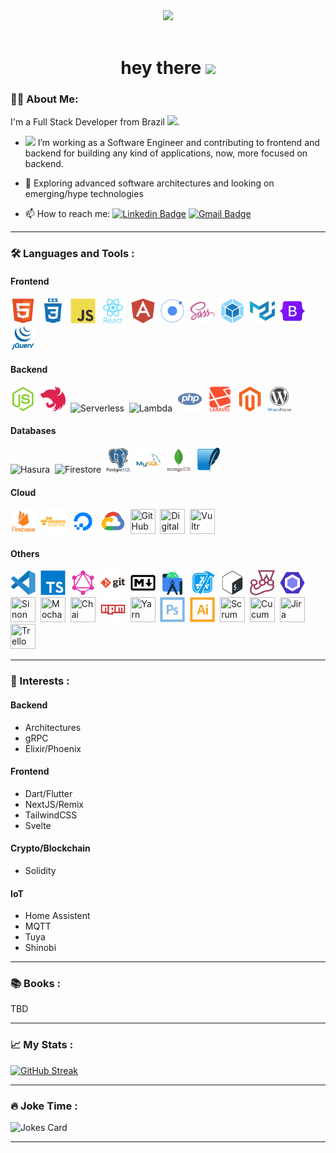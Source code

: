 <div id="header" align="center">
    <img src="https://media.giphy.com/media/lP8xu5t2DLGG045H8F/giphy.gif" width="100"/>
    <div id="badges">
        <img src="https://komarev.com/ghpvc/?username=guilhermehtk&style=flat-square&color=blue" alt=""/>
    </div>
</div>

##
<div align="center">
 <h1>
    hey there
    <img src="https://media.giphy.com/media/H8FP5CniGPbB4zFnRR/giphy.gif" width="40px"/>
  </h1>
</div>

### :man_technologist: About Me:

I'm a Full Stack Developer from Brazil <img src="https://media.giphy.com/media/S3W74K8gy3h1iI1x0L/giphy.gif" width="30">.

- <img src="https://media.giphy.com/media/WUlplcMpOCEmTGBtBW/giphy.gif" width="30"> I’m working as a Software Engineer and contributing to frontend and backend for building any kind of applications, now, more focused on backend.

- :seedling: Exploring advanced software architectures and looking on emerging/hype technologies

- :mailbox: How to reach me: [![Linkedin Badge](https://img.shields.io/badge/WhatsApp-25D366?style=for-the-badge&logo=whatsapp&logoColor=white)](https://wa.me/+5537999618016) [![Gmail Badge](https://img.shields.io/badge/Gmail-D14836?style=for-the-badge&logo=gmail&logoColor=white)](mailto:guilhermehtkhp@gmail.com)

---

### :hammer_and_wrench: Languages and Tools :

#### Frontend

<div>
    <img src="https://github.com/devicons/devicon/blob/master/icons/html5/html5-original.svg" title="HTML5" alt="HTML" width="40" height="40"/>&nbsp;
    <img src="https://github.com/devicons/devicon/blob/master/icons/css3/css3-plain-wordmark.svg"  title="CSS3" alt="CSS" width="40" height="40"/>&nbsp;
    <img src="https://github.com/devicons/devicon/blob/master/icons/javascript/javascript-original.svg" title="JavaScript" alt="JavaScript" width="40" height="40"/>&nbsp;
    <img src="https://github.com/devicons/devicon/blob/master/icons/react/react-original-wordmark.svg" title="React" alt="React" width="40" height="40"/>&nbsp;
    <img src="https://github.com/devicons/devicon/blob/master/icons/angularjs/angularjs-plain.svg" title="Angular" alt="Angular" width="40" height="40"/>&nbsp;
    <img src="https://github.com/devicons/devicon/blob/master/icons/ionic/ionic-original.svg" title="Ionic" alt="Ionic" width="40" height="40"/>&nbsp;
    <img src="https://github.com/devicons/devicon/blob/master/icons/sass/sass-original.svg" title="SASS" alt="SASS" width="40" height="40"/>&nbsp;
    <img src="https://github.com/devicons/devicon/blob/master/icons/webpack/webpack-original.svg" title="Webpack" alt="Webpack" width="40" height="40"/>&nbsp;
    <img src="https://github.com/devicons/devicon/blob/master/icons/materialui/materialui-original.svg" title="Material UI" alt="Material UI" width="40" height="40"/>&nbsp;
    <img src="https://github.com/devicons/devicon/blob/master/icons/bootstrap/bootstrap-original.svg" title="Bootstrap" alt="Bootstrap" width="40" height="40"/>&nbsp;
    <img src="https://github.com/devicons/devicon/blob/master/icons/jquery/jquery-plain-wordmark.svg" title="jQuery" alt="jQuery" width="40" height="40"/>&nbsp;
</div>

#### Backend

<div>
    <img src="https://github.com/devicons/devicon/blob/master/icons/nodejs/nodejs-plain.svg" title="NodeJS" alt="NodeJS" width="40" height="40"/>&nbsp;
    <img src="https://github.com/devicons/devicon/blob/master/icons/nestjs/nestjs-plain.svg" NestJS="NestJS" alt="NestJS" width="40" height="40"/>&nbsp;
    <img src="https://res.cloudinary.com/practicaldev/image/fetch/s--ipV6F4tM--/c_limit%2Cf_auto%2Cfl_progressive%2Cq_auto%2Cw_880/https://raw.githubusercontent.com/serverless/assets/master/Icon/Framework/PNG/Serverless_Framework-icon01.png" title="Serverless"  alt="Serverless" width="40" height="40"/>&nbsp;
    <img src="https://cdn.pixabay.com/photo/2012/04/24/11/31/lambda-39473_960_720.png" title="Lambda"  alt="Lambda" width="40" height="40"/>&nbsp;
    <img src="https://github.com/devicons/devicon/blob/master/icons/php/php-plain.svg" title="PHP"  alt="PHP" width="40" height="40"/>&nbsp;
    <img src="https://github.com/devicons/devicon/blob/master/icons/laravel/laravel-plain-wordmark.svg" title="Laravel"  alt="Laravel" width="40" height="40"/>&nbsp;
    <img src="https://github.com/devicons/devicon/blob/master/icons/magento/magento-original.svg" title="Magento"  alt="Magento" width="40" height="40"/>&nbsp;
    <img src="https://github.com/devicons/devicon/blob/master/icons/wordpress/wordpress-original.svg" title="Wordpress"  alt="Wordpress" width="40" height="40"/>&nbsp;
</div>

#### Databases

<div>
    <img src="https://hasura.io/brand-assets/hasura-icon-primary.png" title="Hasura"  alt="Hasura" width="40" height="40"/>&nbsp;
    <img src="https://static.cdnlogo.com/logos/f/45/firestore.svg" title="Firestore"  alt="Firestore" width="40" height="40"/>&nbsp;
    <img src="https://github.com/devicons/devicon/blob/master/icons/postgresql/postgresql-original-wordmark.svg" title="PostgreSQL"  alt="PostgreSQL" width="40" height="40"/>&nbsp;
    <img src="https://github.com/devicons/devicon/blob/master/icons/mysql/mysql-original-wordmark.svg" title="MySQL"  alt="MySQL" width="40" height="40"/>&nbsp;
    <img src="https://github.com/devicons/devicon/blob/master/icons/mongodb/mongodb-original-wordmark.svg" title="MongoDB"  alt="MongoDB" width="40" height="40"/>&nbsp;
    <img src="https://github.com/devicons/devicon/blob/master/icons/sqlite/sqlite-original.svg" title="SQLite"  alt="SQLite" width="40" height="40"/>&nbsp;
</div>

#### Cloud

<div>
    <img src="https://github.com/devicons/devicon/blob/master/icons/firebase/firebase-plain-wordmark.svg" title="Firebase" alt="Firebase" width="40" height="40"/>&nbsp;
    <img src="https://github.com/devicons/devicon/blob/master/icons/amazonwebservices/amazonwebservices-plain-wordmark.svg" title="AWS" alt="AWS" width="40" height="40"/>&nbsp;
    <img src="https://github.com/devicons/devicon/blob/master/icons/digitalocean/digitalocean-original.svg" title="Digital Ocean" **alt="Digital Ocean" width="40" height="40"/>&nbsp;
    <img src="https://github.com/devicons/devicon/blob/master/icons/googlecloud/googlecloud-original.svg" title="Google Cloud" **alt="Goodle Cloud" width="40" height="40"/>&nbsp;
    <img src="https://avatars.githubusercontent.com/u/44036562?s=280&v=4" title="GitHub Actions" **alt="GitHub Actions" width="40" height="40"/>&nbsp;
    <img src="https://www.linode.com/wp-content/uploads/2021/02/Digital_Ocean_Logosm2.png" title="Digital Ocean" **alt="Digital Ocean" width="40" height="40"/>&nbsp;
    <img src="https://www.vultr.com/favicon/android-chrome-512x512.png" title="Vultr" **alt="Vultr" width="40" height="40"/>&nbsp;
</div>

#### Others

<div>
    <img src="https://github.com/devicons/devicon/blob/master/icons/vscode/vscode-original.svg" title="VSCode" alt="VSCode" width="40" height="40"/>&nbsp;
    <img src="https://github.com/devicons/devicon/blob/master/icons/typescript/typescript-original.svg" title="Typescript" alt="Typescript" width="40" height="40"/>&nbsp;
    <img src="https://github.com/devicons/devicon/blob/master/icons/graphql/graphql-plain.svg" title="GraphQL" alt="GraphQL" width="40" height="40"/>&nbsp;
    <img src="https://github.com/devicons/devicon/blob/master/icons/git/git-original-wordmark.svg" title="Git" **alt="Git" width="40" height="40"/>&nbsp;
    <img src="https://github.com/devicons/devicon/blob/master/icons/markdown/markdown-original.svg" title="Markdown" **alt="Markdown" width="40" height="40"/>&nbsp;
    <img src="https://github.com/devicons/devicon/blob/master/icons/androidstudio/androidstudio-original.svg" title="Android Studio" **alt="Android Studio" width="40" height="40"/>&nbsp;
    <img src="https://github.com/devicons/devicon/blob/master/icons/xcode/xcode-plain.svg" title="XCode" **alt="XCode" width="40" height="40"/>&nbsp;
    <img src="https://github.com/devicons/devicon/blob/master/icons/bash/bash-original.svg" title="Bash" **alt="Bash" width="40" height="40"/>&nbsp;
    <img src="https://github.com/devicons/devicon/blob/master/icons/jest/jest-plain.svg" title="Jest" **alt="Jest" width="40" height="40"/>&nbsp;
    <img src="https://github.com/devicons/devicon/blob/master/icons/eslint/eslint-original.svg" title="ESLint" **alt="ESLint" width="40" height="40"/>&nbsp;
    <img src="https://sinonjs.org/assets/images/logo.png" title="Sinon" **alt="Sinon" width="40" height="40"/>&nbsp;
    <img src="https://seeklogo.com/images/M/mocha-logo-66DA231220-seeklogo.com.png" title="Mocha" **alt="Mocha" width="40" height="40"/>&nbsp;
    <img src="https://avatars.githubusercontent.com/u/1515293?s=280&v=4" title="Chai" **alt="Chai" width="40" height="40"/>&nbsp;
    <img src="https://github.com/devicons/devicon/blob/master/icons/npm/npm-original-wordmark.svg" title="NPM" **alt="NPM" width="40" height="40"/>&nbsp;
    <img src="https://seeklogo.com/images/Y/yarn-logo-F5E7A65FA2-seeklogo.com.png" title="Yarn" **alt="Yarn" width="40" height="40"/>&nbsp;
    <img src="https://raw.githubusercontent.com/devicons/devicon/1119b9f84c0290e0f0b38982099a2bd027a48bf1/icons/photoshop/photoshop-line.svg" title="Photoshop" **alt="Photoshop" width="40" height="40"/>&nbsp;
    <img src="https://github.com/devicons/devicon/blob/master/icons/illustrator/illustrator-line.svg" title="Illustrator" **alt="Illustrator" width="40" height="40"/>&nbsp;
    <img src="https://www.scrum.org/themes/custom/scrumorg/assets/images/logo-250.png" title="Scrum" **alt="Scrum" width="40" height="40"/>&nbsp;
    <img src="https://seeklogo.com/images/C/cucumber-logo-D727C551CE-seeklogo.com.png" title="Cucumber/Gherkin" **alt="Cucumber/Gherkin" width="40" height="40"/>&nbsp;
    <img src="https://cdn.icon-icons.com/icons2/2699/PNG/512/atlassian_jira_logo_icon_170511.png" title="Jira" **alt="Jira" width="40" height="40"/>&nbsp;
    <img src="https://trackingtime.co/wp-content/themes/trackingtime-v4/img/temp/logos/trello.png" title="Trello" **alt="Trello" width="40" height="40"/>&nbsp;
</div>

---

### :eyes: Interests :

#### Backend

- Architectures
- gRPC
- Elixir/Phoenix

#### Frontend

- Dart/Flutter
- NextJS/Remix
- TailwindCSS
- Svelte

#### Crypto/Blockchain

- Solidity

#### IoT

- Home Assistent
- MQTT
- Tuya
- Shinobi

---

### 📚 Books :

TBD

---

### :chart_with_upwards_trend: My Stats :

[![GitHub Streak](http://github-readme-streak-stats.herokuapp.com?user=guilhermehtk&theme=dark&background=000000)](https://git.io/streak-stats)

---

### :fire: Joke Time :

![Jokes Card](https://readme-jokes.vercel.app/api?hideBorder&theme=gruvbox)

---

